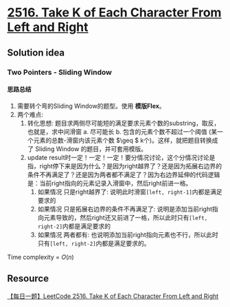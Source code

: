 # [2516. Take K of Each Character From Left and Right](https://leetcode.com/problems/take-k-of-each-character-from-left-and-right/description/)

## Solution idea
### Two Pointers - Sliding Window
#### 思路总结
1. 需要转个弯的Sliding Window的题型。使用 **模版Flex**。
2. 两个难点:
    1. 转化思想: 题目求两侧尽可能短的满足要求元素个数的substring，取反，也就是，求中间滑窗 a. 尽可能长 b. 包含的元素个数不超过一个阈值 (某一个元素的总数-滑窗内该元素个数 $\geq $ k个)。这样，就把题目转换成了 Sliding Window 的题目，并可套用模版。
    2. update result时一定！一定！一定！要分情况讨论，这个分情况讨论是指，right停下来是因为什么？是因为right越界了？还是因为拓展右边界的条件不再满足了？还是因为两者都不满足了？因为右边界延伸的代码逻辑是：当前right指向的元素记录入滑窗中，然后right前进一格。
        1. 如果情况 只是right越界了: 说明此时滑窗`[left, right-1]`内都是满足要求的
        2. 如果情况 只是拓展右边界的条件不再满足了: 说明是添加当前right指向元素导致的，然后right还又前进了一格，所以此时只有`[left, right-2]`内都是满足要求的
        3. 如果情况 两者都有: 也说明添加当前right指向元素也不行，所以此时只有`[left, right-2]`内都是满足要求的。

Time complexity = $O(n)$

## Resource
[【每日一题】LeetCode 2516. Take K of Each Character From Left and Right](https://www.youtube.com/watch?v=KvQK3RXuTFc&ab_channel=HuifengGuan)